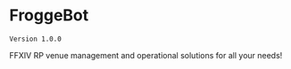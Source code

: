 # FroggeBot

`Version 1.0.0`

FFXIV RP venue management and operational solutions for all your needs!